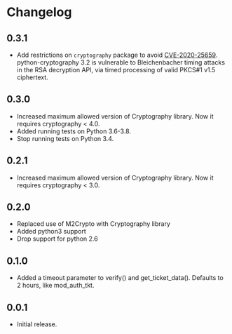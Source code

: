 # Changelog

## 0.3.1

* Add restrictions on `cryptography` package to avoid 
  [CVE-2020-25659](https://cve.mitre.org/cgi-bin/cvename.cgi?name=CVE-2020-25659).
  python-cryptography 3.2 is vulnerable to Bleichenbacher timing attacks in the
  RSA decryption API, via timed processing of valid PKCS#1 v1.5 ciphertext. 

## 0.3.0

* Increased maximum allowed version of Cryptography library.
  Now it requires cryptography < 4.0.
* Added running tests on Python 3.6-3.8.
* Stop running tests on Python 3.4.

## 0.2.1

* Increased maximum allowed version of Cryptography library.
  Now it requires cryptography < 3.0.

## 0.2.0

* Replaced use of M2Crypto with Cryptography library
* Added python3 support
* Drop support for python 2.6

## 0.1.0

* Added a timeout parameter to verify() and get_ticket_data(). Defaults
  to 2 hours, like mod_auth_tkt.

## 0.0.1

* Initial release.
